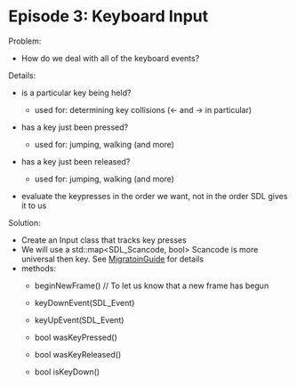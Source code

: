 Episode 3: Keyboard Input
=========================

Problem:
  - How do we deal with all of the keyboard events?

Details:
  - is a particular key being held?
    - used for: determining key collisions (← and → in particular)
  - has a key just been pressed?
    - used for: jumping, walking (and more)
  - has a key just been released?
    - used for: jumping, walking (and more)

  - evaluate the keypresses in the order we want, not in the order
    SDL gives it to us

Solution:
  - Create an Input class that tracks key presses
  - We will use a std::map<SDL_Scancode, bool>
    Scancode is more universal then key. See
    [MigratoinGuide](http://wiki.libsdl.org/MigrationGuide#Input) for details
  - methods:
    - beginNewFrame() \/\/ To let us know that a new frame has begun

    - keyDownEvent(SDL_Event)
    - keyUpEvent(SDL_Event)

    - bool wasKeyPressed()
    - bool wasKeyReleased()
    - bool isKeyDown()
